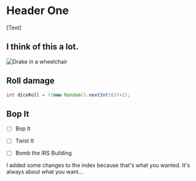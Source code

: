 # Header One

[Text]

## I think of this a lot.

![Drake in a wheelchair](https://imgs.search.brave.com/_nbSOkqMOpaktaR7HqfRH-ZZ3u-EeClrsj0tUf1WRZg/rs:fit:860:0:0/g:ce/aHR0cHM6Ly9pLmt5/bS1jZG4uY29tL3Bo/b3Rvcy9pbWFnZXMv/bWFzb25yeS8wMDAv/Mjc1LzQ4NC9hOTku/anBn)

## Roll damage

``` Java
int diceRoll = ((new Random().nextInt(6))+1);
```

## Bop It

- [ ] Bop It
- [ ] Twist It
- [ ] Bomb the IRS Building






I added some changes to the index because that's what you wanted. It's always about what you want...
